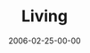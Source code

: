 ---
layout: message
category: message
series: "Full Contact Life"
title: "Living"
date: 2006-02-25-00-00
message_id: 80
audio: "http://s3.amazonaws.com/crossroads-media/media/legacy/mp3/Full_Contact_Life_08_02-26-06_Living.mp3"
audio-duration: ":"
explicit: "N"
---